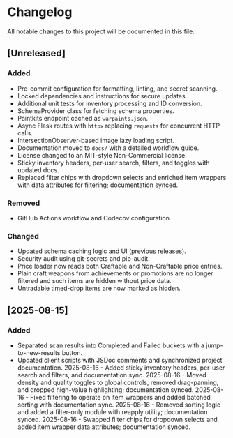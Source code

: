# Changelog

All notable changes to this project will be documented in this file.

## [Unreleased]

### Added

- Pre-commit configuration for formatting, linting, and secret scanning.
- Locked dependencies and instructions for secure updates.
- Additional unit tests for inventory processing and ID conversion.
- SchemaProvider class for fetching schema properties.
- Paintkits endpoint cached as `warpaints.json`.
- Async Flask routes with `httpx` replacing `requests` for concurrent HTTP calls.
- IntersectionObserver-based image lazy loading script.
- Documentation moved to `docs/` with a detailed workflow guide.
- License changed to an MIT-style Non-Commercial license.
- Sticky inventory headers, per-user search, filters, and toggles with updated docs.
- Replaced filter chips with dropdown selects and enriched item wrappers with data attributes for filtering; documentation synced.

### Removed

- GitHub Actions workflow and Codecov configuration.

### Changed

- Updated schema caching logic and UI (previous releases).
- Security audit using git-secrets and pip-audit.
- Price loader now reads both Craftable and Non-Craftable price entries.
- Plain craft weapons from achievements or promotions are no longer filtered and
  such items are hidden without price data.
- Untradable timed-drop items are now marked as hidden.

## [2025-08-15]

### Added

- Separated scan results into Completed and Failed buckets with a jump-to-new-results button.
- Updated client scripts with JSDoc comments and synchronized project documentation.
  2025-08-16 - Added sticky inventory headers, per-user search and filters, and documentation sync.
  2025-08-16 - Moved density and quality toggles to global controls, removed drag-panning, and dropped high-value highlighting; documentation synced.
  2025-08-16 - Fixed filtering to operate on item wrappers and added batched sorting with documentation sync.
  2025-08-16 - Removed sorting logic and added a filter-only module with reapply utility; documentation synced.
  2025-08-16 - Swapped filter chips for dropdown selects and added item wrapper data attributes; documentation synced.
